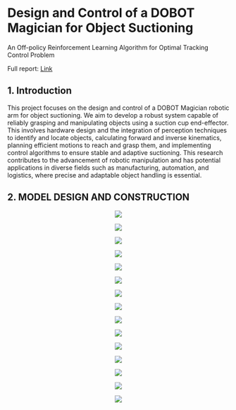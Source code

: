# Design and Control of a DOBOT Magician for Object Suctioning

An Off-policy Reinforcement Learning Algorithm for Optimal Tracking Control Problem

Full report: [Link](https://drive.google.com/drive/folders/1paShYH4LNmUfNl9dPRv1EbUq-We0ztPf?usp=sharing) 
## 1. Introduction
This project focuses on the design and control of a DOBOT Magician robotic arm for object suctioning. We aim to develop a robust system capable of reliably grasping and manipulating objects using a suction cup end-effector. This involves hardware design and the integration of perception techniques to identify and locate objects, calculating forward and inverse kinematics, planning efficient motions to reach and grasp them, and implementing control algorithms to ensure stable and adaptive suctioning.  This research contributes to the advancement of robotic manipulation and has potential applications in diverse fields such as manufacturing, automation, and logistics, where precise and adaptable object handling is essential.


## 2. MODEL DESIGN AND CONSTRUCTION
<p align="center">
  <img src="https://github.com/user-attachments/assets/9f233989-aefb-48cf-84aa-b211b6af81f6" />
</p>

<p align="center">
  <img src="https://github.com/user-attachments/assets/cfa810ed-9508-46c4-99a4-8461405431ae" />
</p>

<p align="center">
  <img src="https://github.com/user-attachments/assets/f61fa130-ab50-427a-880c-44c74191a18c" />
</p>

<p align="center">
  <img src="https://github.com/user-attachments/assets/a99effe0-afc7-42b2-b12f-78f3e77e88a2" />
</p>

<p align="center">
  <img src="https://github.com/user-attachments/assets/c9825790-abbe-414b-ac7d-a33818015bc1" />
</p>

<p align="center">
  <img src="https://github.com/user-attachments/assets/6f5ab98b-e53b-499d-b881-c58709f4b4fc" />
</p>

<p align="center">
  <img src="https://github.com/user-attachments/assets/b2d99121-80ab-4e21-b98b-0ca3eecab09b" />
</p>

<p align="center">
  <img src="https://github.com/user-attachments/assets/8ca690c0-ab1c-459a-ad54-24266d033b5e" />
</p>

<p align="center">
  <img src="https://github.com/user-attachments/assets/5e1e7047-c36a-43ce-9c4d-2391ec3f6adb" />
</p>

<p align="center">
  <img src="https://github.com/user-attachments/assets/9d3c6e18-0097-4895-a5de-ae2f425bd6a5" />
</p>

<p align="center">
  <img src="https://github.com/user-attachments/assets/5abea4f7-1a4c-43cc-bbad-54ca20ea9978" />
</p>

<p align="center">
  <img src="https://github.com/user-attachments/assets/7d343bb4-19d6-4460-a6a0-6363d0cee06f" />
</p>

<p align="center">
  <img src="https://github.com/user-attachments/assets/942171ff-16a6-4876-b11e-401e24bb0ed7" />
</p>

<p align="center">
  <img src="https://github.com/user-attachments/assets/a5947a62-cb73-4e02-bd11-48bfb37321a3" />
</p>

<p align="center">
  <img src="https://github.com/user-attachments/assets/48db4cf6-ab5e-4261-8641-c55a402b37e7" />
</p>











